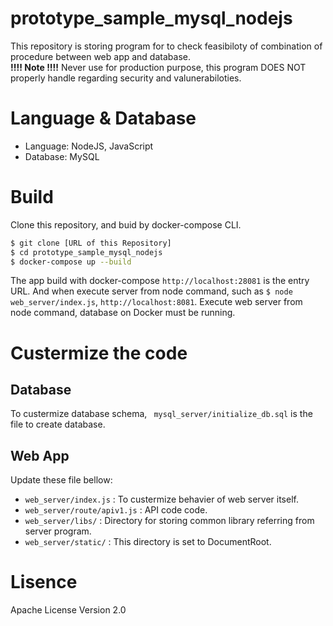 # prototype_sample_mysql_nodejs
This repository is storing program for to check feasibiloty of combination of procedure between web app and database.  
**!!!! Note !!!!** Never use for production purpose, this program DOES NOT properly handle regarding security and valunerabiloties. 

# Language & Database
- Language: NodeJS, JavaScript
- Database: MySQL

# Build
Clone this repository, and buid by docker-compose CLI.
```bash
$ git clone [URL of this Repository]
$ cd prototype_sample_mysql_nodejs
$ docker-compose up --build
```

The app build with docker-compose `http://localhost:28081` is the entry URL. And when execute server from node command, such as `$ node web_server/index.js`, `http://localhost:8081`. Execute web server from node command, database on Docker must be running.  

# Custermize the code
## Database 
To custermize database schema, ` mysql_server/initialize_db.sql` is the file to create database.

## Web App
Update these file bellow:

- `web_server/index.js` : To custermize behavier of web server itself.
- `web_server/route/apiv1.js` : API code code.
- `web_server/libs/` : Directory for storing common library referring from server program.
- `web_server/static/` : This directory is set to DocumentRoot.

# Lisence
Apache License Version 2.0
